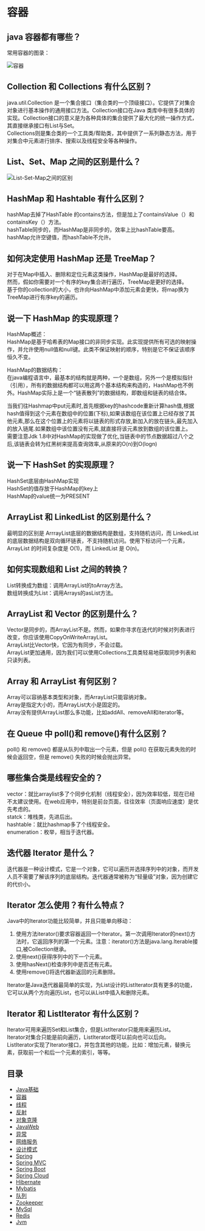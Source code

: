 # 容器

## java 容器都有哪些？

常用容器的图录：

![容器][容器]  

## Collection 和 Collections 有什么区别？

java.util.Collection 是一个集合接口（集合类的一个顶级接口）。它提供了对集合对象进行基本操作的通用接口方法。Collection接口在Java 类库中有很多具体的实现。Collection接口的意义是为各种具体的集合提供了最大化的统一操作方式，其直接继承接口有List与Set。  
Collections则是集合类的一个工具类/帮助类，其中提供了一系列静态方法，用于对集合中元素进行排序、搜索以及线程安全等各种操作。  

## List、Set、Map 之间的区别是什么？

![List-Set-Map之间的区别][List-Set-Map之间的区别]

## HashMap 和 Hashtable 有什么区别？

hashMap去掉了HashTable 的contains方法，但是加上了containsValue（）和containsKey（）方法。  
hashTable同步的，而HashMap是非同步的，效率上比hashTable要高。  
hashMap允许空键值，而hashTable不允许。  

## 如何决定使用 HashMap 还是 TreeMap？

对于在Map中插入、删除和定位元素这类操作，HashMap是最好的选择。  
然而，假如你需要对一个有序的key集合进行遍历，TreeMap是更好的选择。  
基于你的collection的大小，也许向HashMap中添加元素会更快，将map换为TreeMap进行有序key的遍历。  

## 说一下 HashMap 的实现原理？

HashMap概述：  
HashMap是基于哈希表的Map接口的非同步实现。此实现提供所有可选的映射操作，并允许使用null值和null键。此类不保证映射的顺序，特别是它不保证该顺序恒久不变。   

HashMap的数据结构：  
在java编程语言中，最基本的结构就是两种，一个是数组，另外一个是模拟指针（引用），所有的数据结构都可以用这两个基本结构来构造的，HashMap也不例外。HashMap实际上是一个“链表散列”的数据结构，即数组和链表的结合体。  

当我们往Hashmap中put元素时,首先根据key的hashcode重新计算hash值,根据hash值得到这个元素在数组中的位置(下标),如果该数组在该位置上已经存放了其他元素,那么在这个位置上的元素将以链表的形式存放,新加入的放在链头,最先加入的放入链尾.如果数组中该位置没有元素,就直接将该元素放到数组的该位置上。  
需要注意Jdk 1.8中对HashMap的实现做了优化,当链表中的节点数据超过八个之后,该链表会转为红黑树来提高查询效率,从原来的O(n)到O(logn)  

## 说一下 HashSet 的实现原理？

HashSet底层由HashMap实现  
HashSet的值存放于HashMap的key上  
HashMap的value统一为PRESENT  

## ArrayList 和 LinkedList 的区别是什么？

最明显的区别是 ArrrayList底层的数据结构是数组，支持随机访问，而 LinkedList 的底层数据结构是双向循环链表，不支持随机访问。使用下标访问一个元素，ArrayList 的时间复杂度是 O(1)，而 LinkedList 是 O(n)。  

## 如何实现数组和 List 之间的转换？

List转换成为数组：调用ArrayList的toArray方法。  
数组转换成为List：调用Arrays的asList方法。  

## ArrayList 和 Vector 的区别是什么？

Vector是同步的，而ArrayList不是。然而，如果你寻求在迭代的时候对列表进行改变，你应该使用CopyOnWriteArrayList。   
ArrayList比Vector快，它因为有同步，不会过载。  
ArrayList更加通用，因为我们可以使用Collections工具类轻易地获取同步列表和只读列表。  

## Array 和 ArrayList 有何区别？

Array可以容纳基本类型和对象，而ArrayList只能容纳对象。   
Array是指定大小的，而ArrayList大小是固定的。   
Array没有提供ArrayList那么多功能，比如addAll、removeAll和iterator等。  

## 在 Queue 中 poll()和 remove()有什么区别？

poll() 和 remove() 都是从队列中取出一个元素，但是 poll() 在获取元素失败的时候会返回空，但是 remove() 失败的时候会抛出异常。  

## 哪些集合类是线程安全的？

vector：就比arraylist多了个同步化机制（线程安全），因为效率较低，现在已经不太建议使用。在web应用中，特别是前台页面，往往效率（页面响应速度）是优先考虑的。  
statck：堆栈类，先进后出。  
hashtable：就比hashmap多了个线程安全。  
enumeration：枚举，相当于迭代器。  

## 迭代器 Iterator 是什么？

迭代器是一种设计模式，它是一个对象，它可以遍历并选择序列中的对象，而开发人员不需要了解该序列的底层结构。迭代器通常被称为“轻量级”对象，因为创建它的代价小。  

## Iterator 怎么使用？有什么特点？

Java中的Iterator功能比较简单，并且只能单向移动：  
1. 使用方法iterator()要求容器返回一个Iterator。第一次调用Iterator的next()方法时，它返回序列的第一个元素。注意：iterator()方法是java.lang.Iterable接口,被Collection继承。    
2. 使用next()获得序列中的下一个元素。  
3. 使用hasNext()检查序列中是否还有元素。  
4. 使用remove()将迭代器新返回的元素删除。  

Iterator是Java迭代器最简单的实现，为List设计的ListIterator具有更多的功能，它可以从两个方向遍历List，也可以从List中插入和删除元素。  

## Iterator 和 ListIterator 有什么区别？

Iterator可用来遍历Set和List集合，但是ListIterator只能用来遍历List。   
Iterator对集合只能是前向遍历，ListIterator既可以前向也可以后向。   
ListIterator实现了Iterator接口，并包含其他的功能，比如：增加元素，替换元素，获取前一个和后一个元素的索引，等等。  

## 目录

* [Java基础](/java/javaBase.md)
* [容器](/java/collection.md)
* [线程](/java/thread.md)
* [反射](/java/reflection.md)
* [对象克隆](/java/cloneable.md)
* [JavaWeb](/java/javaWeb.md)
* [异常](/java/exception.md)
* [网络服务](/java/netWork.md)
* [设计模式](/java/designpattern.md)
* [Spring](/java/spring.md)
* [Spring MVC](/java/springMVC.md)
* [Spring Boot](/java/springBoot.md)
* [Spring Cloud](/java/springCloud.md)
* [Hibernate](/java/hibernate.md)
* [Mybatis](/java/mybatis.md)
* [队列](/java/mq.md)
* [Zookeeper](/java/zookeeper.md)
* [MySql](/java/mySql.md)
* [Redis](/java/redis.md)
* [Jvm](/java/jvm.md)

[容器]:https://picabstract-preview-ftn.weiyun.com/ftn_pic_abs_v3/50db8810cd8a2e8038518950609a4e70a630e0f634e152308a104b665732101c6f98885b0382fadfdf7bd7827237a7b9?pictype=scale&from=30113&version=3.3.3.3&uin=495869333&fname=%E5%AE%B9%E5%99%A8.png&size=750
[List-Set-Map之间的区别]:https://picabstract-preview-ftn.weiyun.com/ftn_pic_abs_v3/53645c0581237e3d85c558727d8943685fb28c22aaac3b1dc797a30cb39da13f988fc08da23117883268da5d5a0470b7?pictype=scale&from=30113&version=3.3.3.3&uin=495869333&fname=List-Set-Map%E4%B9%8B%E9%97%B4%E7%9A%84%E5%8C%BA%E5%88%AB.png&size=750